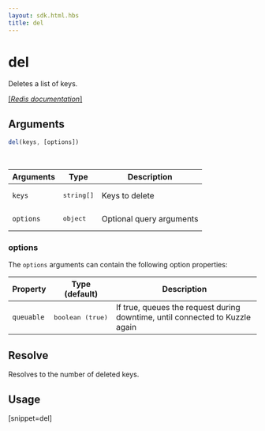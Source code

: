 ```yaml
---
layout: sdk.html.hbs
title: del
---
```


# del


Deletes a list of keys.

[[_Redis documentation_]](https://redis.io/commands/del)

## Arguments

```js
del(keys, [options])
```

<br/>

| Arguments    | Type    | Description |
|--------------|---------|-------------|
| `keys` | <pre>string[]</pre> | Keys to delete |
| ``options`` | <pre>object</pre> | Optional query arguments |

### options

The `options` arguments can contain the following option properties:

| Property   | Type (default)   | Description                       |
| ---------- | ------- | --------------------------------- |
| `queuable` | <pre>boolean (true)</pre> | If true, queues the request during downtime, until connected to Kuzzle again |

## Resolve

Resolves to the number of deleted keys.

## Usage

[snippet=del]
